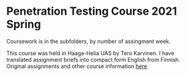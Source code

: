 # Penetration Testing Course 2021 Spring

Coursework is in the subfolders, by number of assingment week.

This course was held in Haaga-Helia UAS by Tero Karvinen. I have translated assignment briefs into compact form English from Finnish. Original assignments and other course information [here](https://terokarvinen.com/2021/hakkerointi-kurssi-tunkeutumistestaus-ict4tn027-3005/).